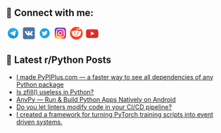 ## 🔎 Connect with me:
[<img src="https://github.com/bullbesh/bullbesh/blob/main/images/Telegram.png" width="32" height="32" />](https://t.me/bullbesh)
[<img src="https://github.com/bullbesh/bullbesh/blob/main/images/VK.png" width="32" height="32" />](https://vk.com/bullbesh)
[<img src="https://github.com/bullbesh/bullbesh/blob/main/images/Twitter.png" width="32" height="32" />](https://twitter.com/bullbesh1)
[<img src="https://github.com/bullbesh/bullbesh/blob/main/images/Instagram.png" width="32" height="32" />](https://www.instagram.com/bullbesh)
[<img src="https://github.com/bullbesh/bullbesh/blob/main/images/Reddit.png" width="32" height="32" />](https://www.reddit.com/user/bullbesh)
[<img src="https://github.com/bullbesh/bullbesh/blob/main/images/YouTube.png" width="32" height="32" />](https://www.youtube.com/channel/UCtfjRs6uzgq5mfm8S06WTcg)

## 📕 Latest r/Python Posts
<!-- BLOG-POST-LIST:START -->
- [I made PyPIPlus.com — a faster way to see all dependencies of any Python package](https://www.reddit.com/r/Python/comments/1ny6svl/i_made_pypipluscom_a_faster_way_to_see_all/)
- [Is zfill&lpar;&rpar; useless in Python?](https://www.reddit.com/r/Python/comments/1ny2zk8/is_zfill_useless_in_python/)
- [AnvPy — Run &amp; Build Python Apps Natively on Android](https://www.reddit.com/r/Python/comments/1nxy1nj/anvpy_run_build_python_apps_natively_on_android/)
- [Do you let linters modify code in your CI/CD pipeline?](https://www.reddit.com/r/Python/comments/1nxtuvm/do_you_let_linters_modify_code_in_your_cicd/)
- [I created a framework for turning PyTorch training scripts into event driven systems.](https://www.reddit.com/r/Python/comments/1nxtj9r/i_created_a_framework_for_turning_pytorch/)
<!-- BLOG-POST-LIST:END -->
